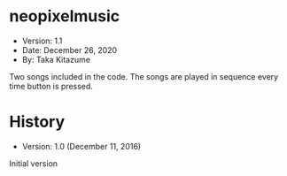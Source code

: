 # neopixelmusic

* Version: 1.1
* Date: December 26, 2020
* By: Taka Kitazume

Two songs included in the code. The songs are played in sequence every time button is pressed. 

# History

* Version: 1.0 (December 11, 2016)

Initial version

